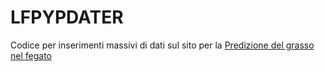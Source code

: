 # LFPYPDATER
Codice per inserimenti massivi di dati sul sito per la [Predizione del grasso nel fegato](https://www.predictliverfat.org/#prediction_models)
